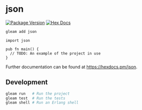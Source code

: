 # json

[![Package Version](https://img.shields.io/hexpm/v/json)](https://hex.pm/packages/json)
[![Hex Docs](https://img.shields.io/badge/hex-docs-ffaff3)](https://hexdocs.pm/json/)

```sh
gleam add json
```
```gleam
import json

pub fn main() {
  // TODO: An example of the project in use
}
```

Further documentation can be found at <https://hexdocs.pm/json>.

## Development

```sh
gleam run   # Run the project
gleam test  # Run the tests
gleam shell # Run an Erlang shell
```
